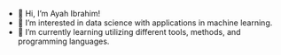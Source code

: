 - 👋 Hi, I’m Ayah Ibrahim!
- 👀 I’m interested in data science with applications in machine learning.
- 💞️ I’m currently learning utilizing different tools, methods, and programming languages.



